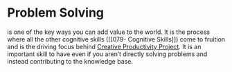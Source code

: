 # Problem Solving 
is one of the key ways you can add value to the world. It is the process where all the other cognitive skills ([[079- Cognitive Skills]]) come to fruition and is the driving focus behind [Creative Productivity Project](https://forum.obsidian.md/t/obsidian-zettelkasten/1999/51). It is an important skill to have even if you aren’t directly solving problems and instead contributing to the knowledge base.